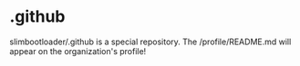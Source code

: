 # .github

slimbootloader/.github is a special repository. The /profile/README.md will appear on the organization's profile!
